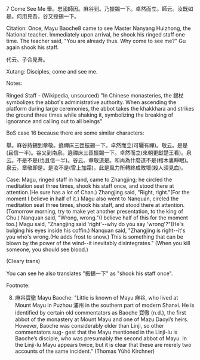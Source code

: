7 Come See Me
舉。忠國師因。麻谷到。乃振錫一下。卓然而立。師云。汝既如是。何用見吾。谷又授錫一下。

Citation: Once, Mayu Baoche8 came to see Master Nanyang Huizhong, the National teacher. Immediately upon arrival, he shook his ringed staff one time. The teacher said, "You are already thus. Why come to see me?" Gu again shook his staff.

代云。子合見吾。

Xutang: Disciples, come and see me.

Notes:

Ringed Staff - (Wikipedia, unsourced) "In Chinese monasteries, the 錫杖 symbolizes the abbot's administrative authority. When ascending the platform during large ceremonies, the abbot takes the khakkhara and strikes the ground three times while shaking it, symbolizing the breaking of ignorance and calling out to all beings"

BoS case 16 because there are some similar characters:

舉。麻谷持錫到章敬。遶禪床三匝振錫一下。卓然而立(可曬有禪)。敬云。是是(且信一半)。谷又到南泉。遶禪床三匝振錫一下。卓然而立(來朝更獻楚王看)。泉云。不是不是(也且信一半)。谷云。章敬道是。和尚為什麼道不是(棺木裏睜眼)。泉云。章敬即是。是汝不是(雪上加霜)。此是風力所轉終成敗壞(殺人須見血)。

Case: Magu, ringed staff in hand, came to Zhangjing; he circled the meditation seat three times, shook his staff once, and stood there at attention.(He sure has a lot of Chan.) Zhangjing said, "Right, right."(For the moment I believe in half of it.) Magu also went to Nanquan, circled the meditation seat three times, shook his staff, and stood there at attention.(Tomorrow morning, try to make yet another presentation, to the king of Chu.) Nanquan said, "Wrong, wrong."(I believe half of this for the moment too.) Magu said, "Zhangjing said 'right'--why do you say 'wrong'?"(He's bulging his eyes inside his coffin.) Nanquan said, "Zhangjing is right--it's you who's wrong.(He adds frost to snow.) This is something that can be blown by the power of the wind--it inevitably disintegrates." (When you kill someone, you should see blood.)

(Cleary trans)

You can see he also translates "振錫一下" as "shook his staff once".

Footnote:

8) 麻谷寶徹 Mayu Baoche: "Little is known of Mayu 麻谷, who lived at Mount Mayu in Puzhou 浦州 in the southern part of modern Shanxi. He is identified by certain old commentators as Baoche 寶徹 (n.d.), the first abbot of the monastery at Mount Mayu and one of Mazu Daoyi’s heirs. However, Baoche was considerably older than Linji, so other commentators sug- gest that the Mayu mentioned in the Linji-lu is Baoche’s disciple, who was presumably the second abbot of Mayu. In the Linji-lu Mayu appears twice, but it is clear that these are merely two accounts of the same incident." (Thomas Yūhō Kirchner)
